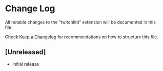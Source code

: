 # Change Log
All notable changes to the "twitchlint" extension will be documented in this file.

Check [Keep a Changelog](http://keepachangelog.com/) for recommendations on how to structure this file.

## [Unreleased]
- Initial release
